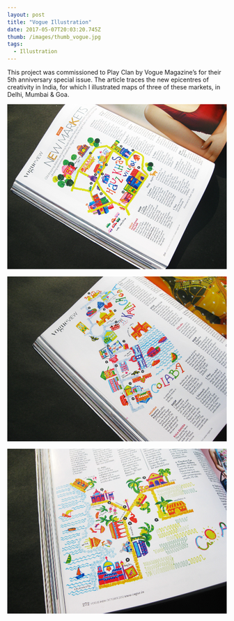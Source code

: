 ```yaml
---
layout: post
title: "Vogue Illustration"
date: 2017-05-07T20:03:20.745Z
thumb: /images/thumb_vogue.jpg
tags:
  - Illustration
---
```

This project was commissioned to Play Clan by Vogue Magazine’s for their 5th anniversary special issue. The article traces the new epicentres of creativity in India, for which I illustrated maps of three of these markets, in Delhi, Mumbai & Goa.

![](/images/vogue-01.jpg)

![](/images/vogue-02.jpg)

![](/images/vogue-03.jpg)
